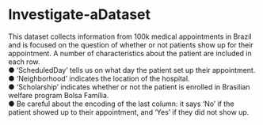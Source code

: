 # Investigate-aDataset
This dataset collects information
from 100k medical appointments in
Brazil and is focused on the question
of whether or not patients show up
for their appointment. A number of
characteristics about the patient are
included in each row.
<br>● ‘ScheduledDay’ tells us on
what day the patient set up their
appointment.<br>
● ‘Neighborhood’ indicates the
location of the hospital.<br>
● ‘Scholarship’ indicates
whether or not the patient is
enrolled in Brasilian welfare
program Bolsa Família.<br>
● Be careful about the encoding
of the last column: it says ‘No’ if
the patient showed up to their
appointment, and ‘Yes’ if they
did not show up.
